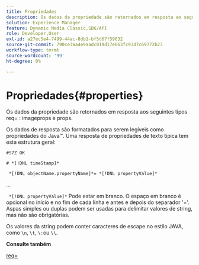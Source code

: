 ```yaml
---
title: Propriedades
description: Os dados da propriedade são retornados em resposta ao seguinte req= types imageprops e props.
solution: Experience Manager
feature: Dynamic Media Classic,SDK/API
role: Developer,User
exl-id: a27ec5e4-7499-44ac-8db1-bf5d67f59632
source-git-commit: 790ce3aa4e9aadc019d17e663fc93d7c69772b23
workflow-type: tm+mt
source-wordcount: '99'
ht-degree: 0%

---
```


# Propriedades{#properties}

Os dados da propriedade são retornados em resposta aos seguintes tipos req= : imageprops e props.

Os dados de resposta são formatados para serem legíveis como propriedades do Java™. Uma resposta de propriedades de texto típica tem esta estrutura geral:

`#S7Z OK`

`# *[!DNL timeStamp]*`

` *[!DNL objectName.propertyName]*= *[!DNL propertyValue]*`

...

` *[!DNL propertyValue]*` Pode estar em branco. O espaço em branco é opcional no início e no fim de cada linha e antes e depois do separador &#39;=&#39;. Aspas simples ou duplas podem ser usadas para delimitar valores de string, mas não são obrigatórias.

Os valores da string podem conter caracteres de escape no estilo JAVA, como `\n`, `\t`, `\:`ou `\\`.

**Consulte também**

[req=](../../../../../ir-api/http-protocol/image-rendering-api-ref/c-ir-http-protocol-ref/c-ir-http-protocol-command-reference/r-ir-req.md#reference-792b1a663fb64261bd2de2a209b847fb)
